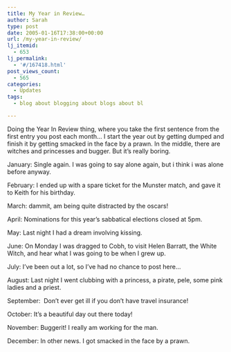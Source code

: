```yaml
---
title: My Year in Review…
author: Sarah
type: post
date: 2005-01-16T17:38:00+00:00
url: /my-year-in-review/
lj_itemid:
  - 653
lj_permalink:
  - '#/167418.html'
post_views_count:
  - 565
categories:
  - Updates
tags:
  - blog about blogging about blogs about bl

---
```

Doing the Year In Review thing, where you take the first sentence from the first entry you post each month&#8230; I start the year out by getting dumped and finish it by getting smacked in the face by a prawn. In the middle, there are witches and princesses and bugger. But it&#8217;s really boring.

<!--more LJ-cut because I couldn't foist this upon you unless you were really bored!-->


  
January: Single again. I was going to say alone again, but i think i was alone before anyway.
  
February: I ended up with a spare ticket for the Munster match, and gave it to Keith for his birthday.
  
March: dammit, am being quite distracted by the oscars!
  
April: Nominations for this year&#8217;s sabbatical elections closed at 5pm.
  
May: Last night I had a dream involving kissing.
  
June: On Monday I was dragged to Cobh, to visit Helen Barratt, the White Witch, and hear what I was going to be when I grew up.
  
July: I&#8217;ve been out a lot, so I&#8217;ve had no chance to post here&#8230;
  
August: Last night I went clubbing with a princess, a pirate, pele, some pink ladies and a priest.
  
September:  Don&#8217;t ever get ill if you don&#8217;t have travel insurance!
  
October: It&#8217;s a beautiful day out there today!
  
November: Buggerit! I really am working for the man.
  
December: In other news. I got smacked in the face by a prawn.